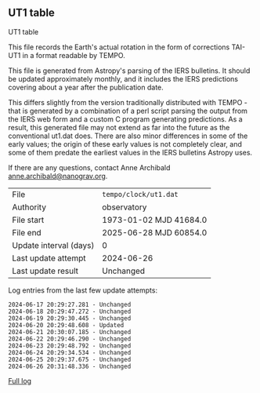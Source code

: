 
## UT1 table

UT1 table

This file records the Earth's actual rotation in the form of
corrections TAI-UT1 in a format readable by TEMPO.

This file is generated from Astropy's parsing of the IERS
bulletins. It should be updated approximately monthly, and it
includes the IERS predictions covering about a year after the
publication date.

This differs slightly from the version traditionally distributed
with TEMPO - that is generated by a combination of a perl script
parsing the output from the IERS web form and a custom C program
generating predictions. As a result, this generated file may not
extend as far into the future as the conventional ut1.dat does.
There are also minor differences in some of the early values; the
origin of these early values is not completely clear, and some of
them predate the earliest values in the IERS bulletins Astropy uses.

If there are any questions, contact Anne Archibald
<anne.archibald@nanograv.org>.

|     |     |
|:--- |:--- |
| File | `tempo/clock/ut1.dat` |
| Authority | observatory |
| File start | 1973-01-02 MJD 41684.0 |
| File end | 2025-06-28 MJD 60854.0 |
| Update interval (days) | 0 |
| Last update attempt | 2024-06-26 |
| Last update result | Unchanged |

Log entries from the last few update attempts:
```
2024-06-17 20:29:27.281 - Unchanged
2024-06-18 20:29:47.272 - Unchanged
2024-06-19 20:29:30.445 - Unchanged
2024-06-20 20:29:48.608 - Updated
2024-06-21 20:30:07.185 - Unchanged
2024-06-22 20:29:46.290 - Unchanged
2024-06-23 20:29:48.792 - Unchanged
2024-06-24 20:29:34.534 - Unchanged
2024-06-25 20:29:37.675 - Unchanged
2024-06-26 20:31:48.336 - Unchanged
```
[Full log](https://raw.githubusercontent.com/ipta/pulsar-clock-corrections/main/log/tempo/clock/ut1.dat.log)
